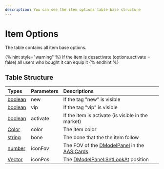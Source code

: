 ```yaml
---
description: You can see the item options table base structure
---
```


# Item Options

The table contains all item base options.

{% hint style="warning" %}
If the item is desactivate \(options.activate = false\) all users who bought it can equip it
{% endhint %}

## Table Structure

| Types | Parameters | Descriptions |
| :--- | :--- | :--- |
| [boolean](https://www.lua.org/pil/2.2.html) | new | If the tag "new" is visible |
| [boolean](https://www.lua.org/pil/2.2.html) | vip | If the tag "vip" is visible |
| [boolean](https://www.lua.org/pil/2.2.html) | activate | If the item is activate \(is visible in the market\) |
| [Color](https://wiki.facepunch.com/gmod/Color) | color | The item color |
| [string](https://www.lua.org/pil/2.4.html) | bone | The bone that the the item follow |
| [number](https://www.lua.org/pil/2.3.html) | iconFov | The FOV of the [DModelPanel](https://wiki.facepunch.com/gmod/DModelPanel) in the [AAS:Cards](../client-vgui-list/cards.md) |
| [Vector](https://wiki.facepunch.com/gmod/Vector) | iconPos | The [DModelPanel:SetLookAt](https://wiki.facepunch.com/gmod/DModelPanel:SetLookAt) position |
